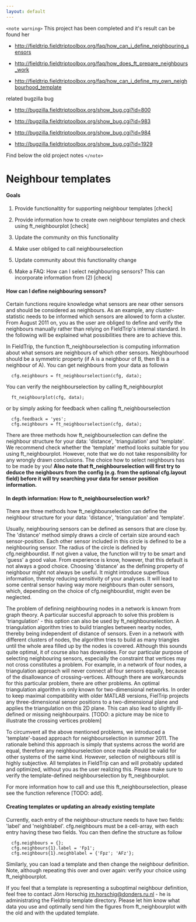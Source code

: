 ```yaml
---
layout: default
---
```


`<note warning>`
This project has been completed and it's result can be found her

*  http://fieldtrip.fieldtriptoolbox.org/faq/how_can_i_define_neighbouring_sensors

*  http://fieldtrip.fieldtriptoolbox.org/faq/how_does_ft_prepare_neighbours_work

*  http://fieldtrip.fieldtriptoolbox.org/faq/how_can_i_define_my_own_neighbourhood_template

related bugzilla bug

*  http://bugzilla.fieldtriptoolbox.org/show_bug.cgi?id=800

*  http://bugzilla.fieldtriptoolbox.org/show_bug.cgi?id=983

*  http://bugzilla.fieldtriptoolbox.org/show_bug.cgi?id=984

*  http://bugzilla.fieldtriptoolbox.org/show_bug.cgi?id=1929

Find below the old project notes
`</note>`

# Neighbour templates

#### Goals

1) Provide functionaltity for supporting neighbour templates [check]

2) Provide information how to create own neighbour templates and check using ft_neighbourplot [check]

3) Update the community on this functionality

4) Make user obliged to call neighbourselection

5) Update community about this functionality change

6) Make a FAQ: How can I select neighbouring sensors? This can incorporate information from (2) [check]

#### How can I define neighbouring sensors?

Certain functions require knowledge what sensors are near other sensors and should be considered as neighbours. As an example, any cluster-statistic needs to be informed which sensors are allowed to form a cluster. From August 2011 on, you as the user are obliged to define and verify the neighbours manually rather than relying on FieldTrip's internal standard. In the following will be explained what possibilities there are to achieve this.

In FieldTrip, the function ft_neighbourselection is computing information about what sensors are neighbours of which other sensors. Neighbourhood should be a symmetric property (if A is a neighbour of B, then B is a neighbour of A). You can get neighbours from your data as followin


	  cfg.neighbours = ft_neighbourselection(cfg, data);


You can verify the neighbourselection by calling ft_neighbourplot


	  ft_neighbourplot(cfg, data);


or by simply asking for feedback when calling ft_neighbourselection


	  cfg.feedback = 'yes';
	  cfg.neighbours = ft_neighbourselection(cfg, data);

    
There are three methods how ft_neighbourselection can define the neighbour structure for your data: 'distance', 'triangulation' and 'template'. We recommend check whether the 'template' method looks suitable for you using ft_neighbourplot. However, note that we do not take responsibility for any wrongly drawn conclusions. The choice how to select neighbours has to be made by you!
__Also note that ft_neighbourselection will first try to deduce the neighbours from the config (e.g. from the optional cfg.layout field) before it will try searching your data for sensor position information.__

#### In depth information: How to ft_neighbourselection work?

There are three methods how ft_neighbourselection can define the neighbour structure for your data: 'distance', 'triangulation' and 'template'.

Usually, neighbouring sensors can be defined as sensors that are close by. The 'distance' method simply draws a circle of certain size around each sensor-position. Each other sensor included in this circle is defined to be a neighbouring sensor. The radius of the circle is defined by cfg.neighbourdist. If not given a value, the function will try to be smart and 'guess' a good value. From experience is know, however, that this default is not always a good choice. Choosing 'distance' as the defining property of neighbour might not always be useful. It might introduce superflous information, thereby reducing sensitivity of your analyses. It will lead to some central sensor having way more neighbours than outer sensors, which, depending on the choice of cfg.neighbourdist, might even be neglected. 

The problem of defining neighbouring nodes in a network is known from graph theory. A particular succesful approach to solve this problem is 'triangulation' - this option can also be used by ft_neighbourselection. A triangulation algorithm tries to build triangles between nearby nodes, thereby being independent of distance of sensors. Even in a network with different clusters of nodes, the algorithm tries to build as many triangles until the whole area filled up by the nodes is covered. Although this sounds quite optimal, it of course also has downsides. For our particular purpose of selecting neighbouring sensors, especially the constraint that vertices may not cross constitutes a problem. For example, in a network of four nodes, a triangulation approach will never connect all four sensors equally, because of the disallowance of crossing-vertices. Although there are workarounds for this particular problem, there are other problems. An optimal triangulation algorithm is only known for two-dimensional networks. In order to keep maximal compatibility with older MATLAB versions, FielTrip projects any three-dimensional sensor positions to a two-dimensional plane and applies the triangulation on this 2D plane. This can also lead to slightly ill-defined or missing neighbourpairs.
[TODO: a picture may be nice to illustrate the crossing vertices problem]

To circumvent all the above mentioned problems, we introduced a 'template'-based approach for neighbourselection in summer 2011. The rationale behind this approach is simply that systems across the world are equal, therefore any neighbourselection once made should be valid for other systems of the same kind. However, selection of neighbours still is highly subjective. All templates in FieldTrip can and will probably updated and optimized, without you as the user realizing this. Please make sure to verify the template-defined neighbourselection by ft_neighbourplot.

For more information how to call and use this ft_neighbourselection, please see the function reference [TODO: add].

#### Creating templates or updating an already existing template

Currently, each entry of the neighbour-structure needs to have two fields: 'label' and 'neighblabel'. cfg.neighbours must be a cell-array, with each entry having these two fields. You can then define the structure as follow


	  cfg.neighbours = {};
	  cfg.neighbours{1}.label = 'Fp1';
	  cfg.neighbours{1}.neighblabel = {'Fpz'; 'AFz'};


Similarly, you can load a template and then change the neighbour definition. Note, although repeating this over and over again: verify your choice using ft_neighbourplot. 

If you feel that a template is representing a suboptimal neighbour definition, feel free to contact Jörn Horschig jm.horschig@donders.ru.nl - he is administrating the Fieldtrip template directory. Please let him know what data you use and optimally send him the figures from ft_neighbourplot with the old and with the updated template.
    

